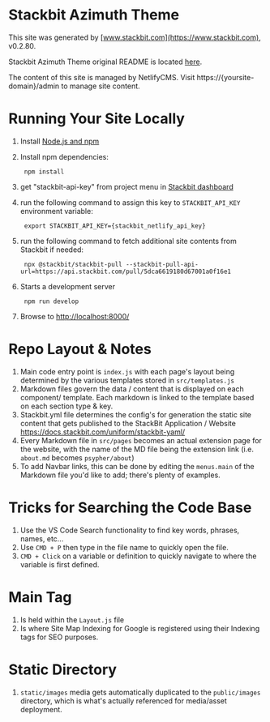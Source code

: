 # Stackbit Azimuth Theme

This site was generated by [www.stackbit.com](https://www.stackbit.com), v0.2.80.

Stackbit Azimuth Theme original README is located [here](./README.theme.md).

The content of this site is managed by NetlifyCMS. Visit https://{yoursite-domain}/admin to manage site content.

# Running Your Site Locally

1. Install [Node.js and npm](https://nodejs.org/en/)

1. Install npm dependencies:

        npm install

1. get "stackbit-api-key" from project menu in [Stackbit dashboard](https://app.stackbit.com/dashboard)

1. run the following command to assign this key to `STACKBIT_API_KEY` environment variable:

        export STACKBIT_API_KEY={stackbit_netlify_api_key}

1. run the following command to fetch additional site contents from Stackbit if needed:

        npx @stackbit/stackbit-pull --stackbit-pull-api-url=https://api.stackbit.com/pull/5dca6619180d67001a0f16e1

1. Starts a development server

        npm run develop

1. Browse to [http://localhost:8000/](http://localhost:8000/)

# Repo Layout & Notes
1. Main code entry point is `index.js` with each page's layout being determined by the various templates stored in `src/templates.js`
2. Markdown files govern the data / content that is displayed on each component/ template. Each markdown is linked to the template based on each section type & key.
3. Stackbit.yml file determines the config's for generation the static site content that gets published to the StackBit Application / Website https://docs.stackbit.com/uniform/stackbit-yaml/
4. Every Markdown file in `src/pages` becomes an actual extension page for the website, with the name of the MD file being the extension link (i.e. `about.md` becomes `psypher/about`)
5. To add Navbar links, this can be done by editing the `menus.main` of the Markdown file you'd like to add; there's plenty of examples.

# Tricks for Searching the Code Base
1. Use the VS Code Search functionality to find key words, phrases, names, etc...
2. Use `CMD + P` then type in the file name to quickly open the file.
3. `CMD + Click` on a variable or definition to quickly navigate to where the variable is first defined.

# Main <Head> Tag
1. Is held within the `Layout.js` file
2. Is where Site Map Indexing for Google is registered using their Indexing tags for SEO purposes.

# Static Directory
1. `static/images` media gets automatically duplicated to the `public/images` directory, which is what's actually referenced for media/asset deployment.